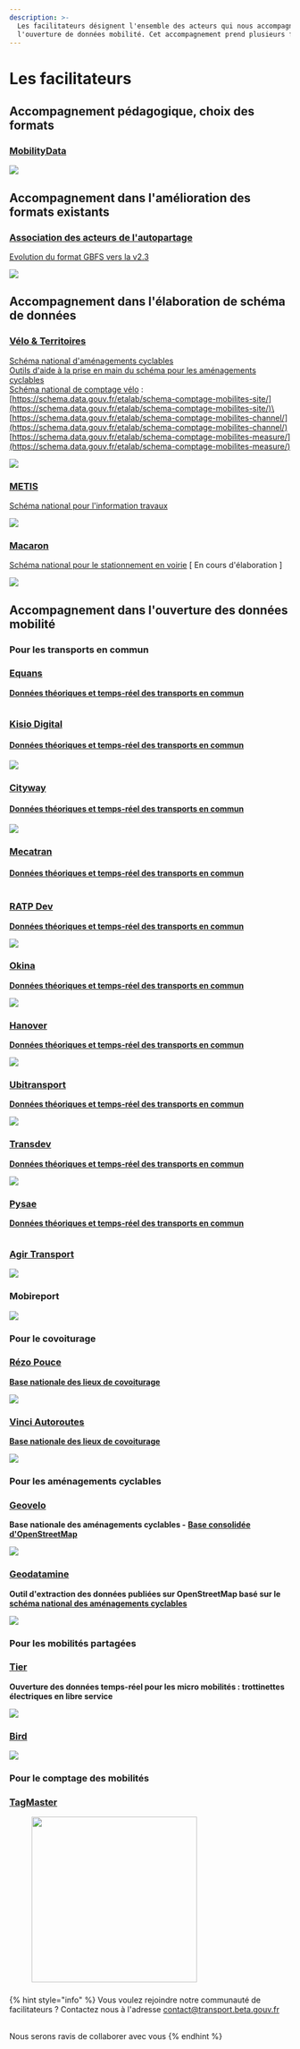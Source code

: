 ```yaml
---
description: >-
  Les facilitateurs désignent l'ensemble des acteurs qui nous accompagne dans
  l'ouverture de données mobilité. Cet accompagnement prend plusieurs formes.
---
```


# Les facilitateurs

## Accompagnement pédagogique, choix des formats

### [MobilityData](https://mobilitydata.org/)

![](../.gitbook/assets/mobilitydata-1-.png)

## Accompagnement dans l'amélioration des formats existants

### [Association des acteurs de l'autopartage ](https://asso-autopartage.fr/about.html)

[ ](https://docs.google.com/document/d/1bgNsiTcTfjKxG6khGq0ro0x-vEaToihp0\_t-krGyj1o/edit)[Evolution du format GBFS vers la v2.3](https://github.com/NABSA/gbfs/blob/v2.3/gbfs.md)

![](<../.gitbook/assets/Logos Transport.data.gouv.fr Facilitateursréutilisateurs.png>)

## Accompagnement dans l'élaboration de schéma de données&#x20;

### [Vélo & Territoires ](https://www.velo-territoires.org/)

[Schéma national d'aménagements cyclables ](https://schema.data.gouv.fr/etalab/schema-amenagements-cyclables/latest.html)\
[Outils d'aide à la prise en main du schéma pour les aménagements cyclables ](https://github.com/etalab/amenagements-cyclables/tree/master/tools)\
[Schéma national de comptage vélo](https://docs.google.com/spreadsheets/d/18aAUucg5FGlvXug\_bynrY7Kr\_dMGUS6Z85xsJohhnLE/edit#gid=258782490) : [https://schema.data.gouv.fr/etalab/schema-comptage-mobilites-site/](https://schema.data.gouv.fr/etalab/schema-comptage-mobilites-site/)\
[https://schema.data.gouv.fr/etalab/schema-comptage-mobilites-channel/](https://schema.data.gouv.fr/etalab/schema-comptage-mobilites-channel/) \
[https://schema.data.gouv.fr/etalab/schema-comptage-mobilites-measure/](https://schema.data.gouv.fr/etalab/schema-comptage-mobilites-measure/)



![](<../.gitbook/assets/image-3-1- (1).png>)

### [METIS](https://www.metis-reseaux.fr/services)

[Schéma national pour l'information travaux](https://schema.data.gouv.fr/metis-reseaux/infos-travaux/latest.html)

![](../.gitbook/assets/sans-titre.png)



### [Macaron](https://macaron.ai/)

[Schéma national pour le stationnement en voirie](https://github.com/macaron-ai/onstreet-parking-schema) \[ En cours d'élaboration ]

![](../.gitbook/assets/sans-titre-1-.png)

## Accompagnement dans l'ouverture des données mobilité

### Pour les transports en commun



### [Equans](https://www.equans.fr/nos-solutions/transport/digitalisation-des-transports)

[**Données théoriques et temps-réel des transports en commun**](https://transport.data.gouv.fr/datasets?type=public-transit\&filter=has\_realtime)

<figure><img src="../.gitbook/assets/image (1) (3).png" alt=""><figcaption></figcaption></figure>

### [Kisio Digital ](https://kisio.com/metiers/solutions-digitales/)

#### [Données théoriques et temps-réel des transports en commun](https://transport.data.gouv.fr/datasets?type=public-transit\&filter=has\_realtime)

![](<../.gitbook/assets/kisio\_digital (2).png>)

### [Cityway](https://www.cityway.fr/)

#### [Données théoriques et temps-réel des transports en commun](https://transport.data.gouv.fr/datasets?type=public-transit\&filter=has\_realtime)

![](<../.gitbook/assets/image-5- (1).png>)



### [Mecatran](https://www.mecatran.com/fr/)

#### [Données théoriques et temps-réel des transports en commun](https://transport.data.gouv.fr/datasets?type=public-transit\&filter=has\_realtime)

<div align="center">

<img src="../.gitbook/assets/image (95).png" alt="">

</div>

### [RATP Dev](https://www.ratpdev.com/)

[**Données théoriques et temps-réel des transports en commun** ](https://transport.data.gouv.fr/datasets?type=public-transit\&filter=has\_realtime)

![](<../.gitbook/assets/ratp\_dev\_logo\_-01-1- (1).jpg>)

### [Okina ](https://www.okina.fr/)

[**Données théoriques et temps-réel des transports en commun** ](https://transport.data.gouv.fr/datasets?type=public-transit\&filter=has\_realtime)

![](../.gitbook/assets/logo-okina-ok-600-4-.png)

### [Hanover](https://www.hanoverdisplays.com/?lang=fr)

[**Données théoriques et temps-réel des transports en commun** ](https://transport.data.gouv.fr/datasets?type=public-transit\&filter=has\_realtime)

![](../.gitbook/assets/hanover\_master-lockup\_artwork-rgb-2-1-.jpg)

### [Ubitransport ](https://www.ubitransport.com/)

[**Données théoriques et temps-réel des transports en commun** ](https://transport.data.gouv.fr/datasets?type=public-transit\&filter=has\_realtime)

![](<../.gitbook/assets/logo-ubitransport-hauteur (1).jpg>)

### [Transdev ](https://www.transdev.com/fr/)

[**Données théoriques et temps-réel des transports en commun** ](https://transport.data.gouv.fr/datasets?type=public-transit\&filter=has\_realtime)

![](<../.gitbook/assets/Logos Transport.data.gouv.fr Facilitateursréutilisateurs (1).png>)

### [Pysae](https://web.pysae.com/)

[**Données théoriques et temps-réel des transports en commun** ](https://transport.data.gouv.fr/datasets?type=public-transit\&filter=has\_realtime)

<figure><img src="../.gitbook/assets/Logo Pysae (1).png" alt=""><figcaption></figcaption></figure>

### [Agir Transport ](https://www.agir-transport.org/)

![](<../.gitbook/assets/Logos Transport.data.gouv.fr Facilitateursréutilisateurs.png>)

### Mobireport&#x20;

![](<../.gitbook/assets/logo-dark (1).png>)

### Pour le covoiturage

### [Rézo Pouce](https://www.rezopouce.fr/)

&#x20;[**Base nationale des lieux de covoiturage** ](https://transport.data.gouv.fr/datasets/base-nationale-des-lieux-de-covoiturage/)

![](<../.gitbook/assets/telechargement-1- (2).png>)



### [Vinci Autoroutes ](https://www.vinci-autoroutes.com/fr)

&#x20;[**Base nationale des lieux de covoiturage** ](https://transport.data.gouv.fr/datasets/base-nationale-des-lieux-de-covoiturage/)

![](../.gitbook/assets/vauto\_log\_cq-1-1-.jpg)

### Pour les aménagements cyclables&#x20;

### [Geovelo](https://www.geovelo.fr/)

**Base nationale des aménagements cyclables -** [**Base consolidée d'OpenStreetMap**](https://transport.data.gouv.fr/datasets/amenagements-cyclables-france-metropolitaine/)

![](../.gitbook/assets/geovelo\_logo\_colors\_vertical.png)

### [Geodatamine ](https://geodatamine.fr/)

**Outil d'extraction des données publiées sur OpenStreetMap basé sur le** [**schéma national des aménagements cyclables** ](https://schema.data.gouv.fr/etalab/schema-amenagements-cyclables/latest.html)

![](../.gitbook/assets/geodatamine\_title-1-.png)

### Pour les mobilités partagées&#x20;

### [Tier ](https://www.tier.app/fr/)

**Ouverture des données temps-réel pour les micro mobilités : trottinettes électriques en libre service**&#x20;

![](../.gitbook/assets/tier-logo-blue-rgb-2-.png)

### [Bird ](https://transport.data.gouv.fr/datasets?q=bird)

![](../.gitbook/assets/Bird.png)

### Pour le comptage des mobilités

### [TagMaster](https://fr.tagmaster.com/)

<figure><img src="../.gitbook/assets/TagMaster_devis_cmyk.5_cm.png" alt="" width="296"><figcaption></figcaption></figure>

###

{% hint style="info" %}
Vous voulez rejoindre notre communauté de facilitateurs ? Contactez nous à l'adresse  [contact@transport.beta.gouv.fr](mailto:contact@transport.beta.gouv.fr)

\
Nous serons ravis de collaborer avec vous
{% endhint %}
